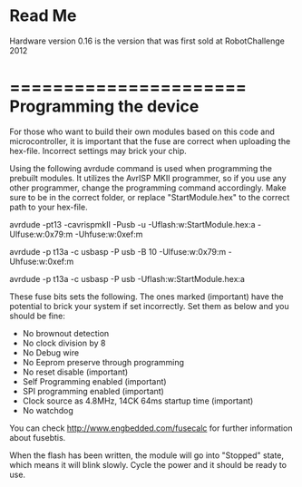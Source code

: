Read Me
=====================
Hardware version 0.16 is the version that was first sold at RobotChallenge 2012

======================
Programming the device
======================
For those who want to build their own modules based on this code and microcontroller, it is important that the fuse are correct when uploading the hex-file. Incorrect settings may  brick your chip.

Using the following avrdude command is used when programming the prebuilt modules. It utilizes the AvrISP MKII programmer, so if you use any other programmer, change the programming command accordingly. Make sure to be in the correct folder, or replace "StartModule.hex" to the correct path to your hex-file.

avrdude	-pt13 -cavrispmkII -Pusb -u -Uflash:w:StartModule.hex:a -Ulfuse:w:0x79:m -Uhfuse:w:0xef:m

avrdude	-p t13a -c usbasp -P usb -B 10 -Ulfuse:w:0x79:m -Uhfuse:w:0xef:m

avrdude	-p t13a -c usbasp -P usb -Uflash:w:StartModule.hex:a 

These fuse bits sets the following. The ones marked (important) have the potential to brick your system if set incorrectly. Set them as below and you should be fine:
- No brownout detection
- No clock division by 8
- No Debug wire
- No Eeprom preserve through programming
- No reset disable (important)
- Self Programming enabled (important)
- SPI programming enabled (important)
- Clock source as 4.8MHz, 14CK 64ms startup time (important)
- No watchdog

You can check http://www.engbedded.com/fusecalc for further information about fusebtis.

When the flash has been written, the module will go into "Stopped" state, which means it will blink slowly. Cycle the power and it should be ready to use.
